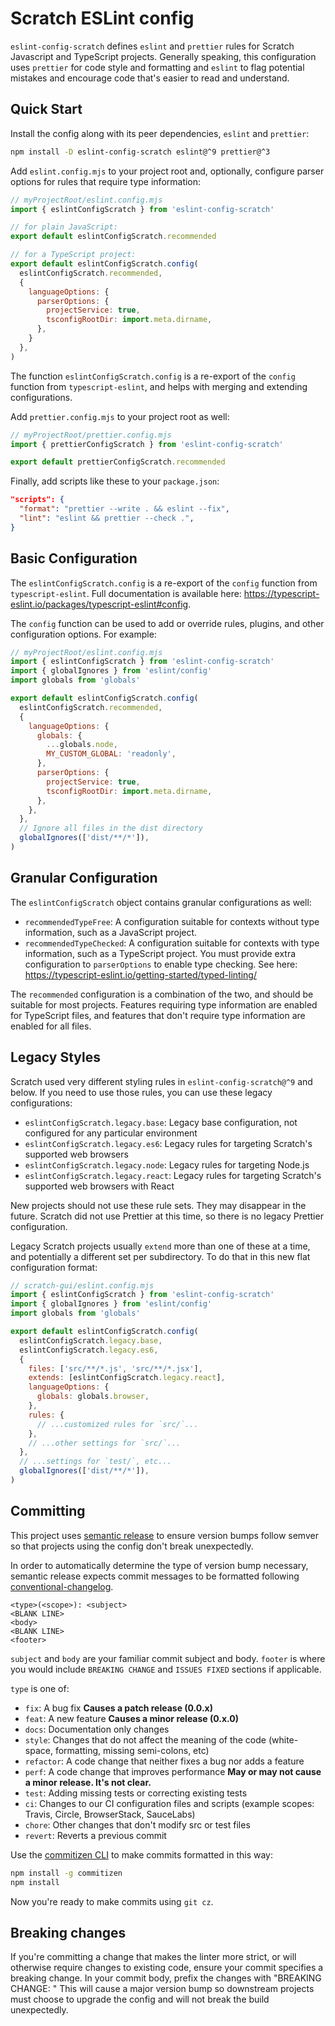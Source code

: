 # Scratch ESLint config

`eslint-config-scratch` defines `eslint` and `prettier` rules for Scratch Javascript and TypeScript projects.
Generally speaking, this configuration uses `prettier` for code style and formatting and `eslint` to flag potential
mistakes and encourage code that's easier to read and understand.

## Quick Start

Install the config along with its peer dependencies, `eslint` and `prettier`:

```bash
npm install -D eslint-config-scratch eslint@^9 prettier@^3
```

Add `eslint.config.mjs` to your project root and, optionally, configure parser options for rules that require type
information:

```js
// myProjectRoot/eslint.config.mjs
import { eslintConfigScratch } from 'eslint-config-scratch'

// for plain JavaScript:
export default eslintConfigScratch.recommended

// for a TypeScript project:
export default eslintConfigScratch.config(
  eslintConfigScratch.recommended,
  {
    languageOptions: {
      parserOptions: {
        projectService: true,
        tsconfigRootDir: import.meta.dirname,
      },
    }
  },
)
```

The function `eslintConfigScratch.config` is a re-export of the `config` function from `typescript-eslint`, and helps
with merging and extending configurations.

Add `prettier.config.mjs` to your project root as well:

```js
// myProjectRoot/prettier.config.mjs
import { prettierConfigScratch } from 'eslint-config-scratch'

export default prettierConfigScratch.recommended
```

Finally, add scripts like these to your `package.json`:

```json
"scripts": {
  "format": "prettier --write . && eslint --fix",
  "lint": "eslint && prettier --check .",
}
```

## Basic Configuration

The `eslintConfigScratch.config` is a re-export of the `config` function from `typescript-eslint`. Full documentation
is available here: <https://typescript-eslint.io/packages/typescript-eslint#config>.

The `config` function can be used to add or override rules, plugins, and other configuration options. For example:

```js
// myProjectRoot/eslint.config.mjs
import { eslintConfigScratch } from 'eslint-config-scratch'
import { globalIgnores } from 'eslint/config'
import globals from 'globals'

export default eslintConfigScratch.config(
  eslintConfigScratch.recommended,
  {
    languageOptions: {
      globals: {
        ...globals.node,
        MY_CUSTOM_GLOBAL: 'readonly',
      },
      parserOptions: {
        projectService: true,
        tsconfigRootDir: import.meta.dirname,
      },
    },
  },
  // Ignore all files in the dist directory
  globalIgnores(['dist/**/*']),
)
```

## Granular Configuration

The `eslintConfigScratch` object contains granular configurations as well:

- `recommendedTypeFree`: A configuration suitable for contexts without type information, such as a JavaScript project.
- `recommendedTypeChecked`: A configuration suitable for contexts with type information, such as a TypeScript project.
  You must provide extra configuration to `parserOptions` to enable type checking. See here:
  <https://typescript-eslint.io/getting-started/typed-linting/>

The `recommended` configuration is a combination of the two, and should be suitable for most projects. Features
requiring type information are enabled for TypeScript files, and features that don't require type information are
enabled for all files.

## Legacy Styles

Scratch used very different styling rules in `eslint-config-scratch@^9` and below. If you need to use those rules, you
can use these legacy configurations:

- `eslintConfigScratch.legacy.base`: Legacy base configuration, not configured for any particular environment
- `eslintConfigScratch.legacy.es6`: Legacy rules for targeting Scratch's supported web browsers
- `eslintConfigScratch.legacy.node`: Legacy rules for targeting Node.js
- `eslintConfigScratch.legacy.react`: Legacy rules for targeting Scratch's supported web browsers with React

New projects should not use these rule sets. They may disappear in the future. Scratch did not use Prettier at this
time, so there is no legacy Prettier configuration.

Legacy Scratch projects usually `extend` more than one of these at a time, and potentially a different set per
subdirectory. To do that in this new flat configuration format:

```js
// scratch-gui/eslint.config.mjs
import { eslintConfigScratch } from 'eslint-config-scratch'
import { globalIgnores } from 'eslint/config'
import globals from 'globals'

export default eslintConfigScratch.config(
  eslintConfigScratch.legacy.base,
  eslintConfigScratch.legacy.es6,
  {
    files: ['src/**/*.js', 'src/**/*.jsx'],
    extends: [eslintConfigScratch.legacy.react],
    languageOptions: {
      globals: globals.browser,
    },
    rules: {
      // ...customized rules for `src/`...
    },
    // ...other settings for `src/`...
  },
  // ...settings for `test/`, etc...
  globalIgnores(['dist/**/*']),
)
```

## Committing

This project uses [semantic release](https://github.com/semantic-release/semantic-release)
to ensure version bumps follow semver so that projects using the config don't
break unexpectedly.

In order to automatically determine the type of version bump necessary, semantic
release expects commit messages to be formatted following
[conventional-changelog](https://github.com/bcoe/conventional-changelog-standard/blob/master/convention.md).

```raw
<type>(<scope>): <subject>
<BLANK LINE>
<body>
<BLANK LINE>
<footer>
```

`subject` and `body` are your familiar commit subject and body. `footer` is
where you would include `BREAKING CHANGE` and `ISSUES FIXED` sections if
applicable.

`type` is one of:

- `fix`: A bug fix **Causes a patch release (0.0.x)**
- `feat`: A new feature **Causes a minor release (0.x.0)**
- `docs`: Documentation only changes
- `style`: Changes that do not affect the meaning of the code (white-space, formatting, missing semi-colons, etc)
- `refactor`: A code change that neither fixes a bug nor adds a feature
- `perf`: A code change that improves performance **May or may not cause a minor release. It's not clear.**
- `test`: Adding missing tests or correcting existing tests
- `ci`: Changes to our CI configuration files and scripts (example scopes: Travis, Circle, BrowserStack, SauceLabs)
- `chore`: Other changes that don't modify src or test files
- `revert`: Reverts a previous commit

Use the [commitizen CLI](https://github.com/commitizen/cz-cli) to make commits
formatted in this way:

```bash
npm install -g commitizen
npm install
```

Now you're ready to make commits using `git cz`.

## Breaking changes

If you're committing a change that makes the linter more strict, or will
otherwise require changes to existing code, ensure your commit specifies a
breaking change. In your commit body, prefix the changes with "BREAKING CHANGE: "
This will cause a major version bump so downstream projects must choose to upgrade
the config and will not break the build unexpectedly.

